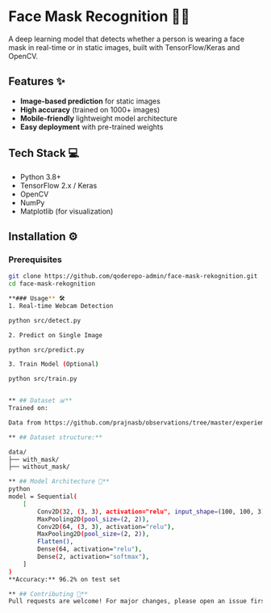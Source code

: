 # Face Mask Recognition 🚀😷

A deep learning model that detects whether a person is wearing a face mask in real-time or in static images, built with TensorFlow/Keras and OpenCV.

## Features ✨
- **Image-based prediction** for static images
- **High accuracy** (trained on 1000+ images)
- **Mobile-friendly** lightweight model architecture
- **Easy deployment** with pre-trained weights

## Tech Stack 💻
- Python 3.8+
- TensorFlow 2.x / Keras
- OpenCV
- NumPy
- Matplotlib (for visualization)

## Installation ⚙️

### Prerequisites
```bash
git clone https://github.com/qoderepo-admin/face-mask-rekognition.git
cd face-mask-rekognition

**### Usage** 🛠️
1. Real-time Webcam Detection

python src/detect.py

2. Predict on Single Image

python src/predict.py

3. Train Model (Optional)

python src/train.py


** ## Dataset 📊**
Trained on:

Data from https://github.com/prajnasb/observations/tree/master/experiements/data

** ## Dataset structure:**

data/
├── with_mask/
├── without_mask/

** ## Model Architecture 🧠**
python
model = Sequential(
    [
        Conv2D(32, (3, 3), activation="relu", input_shape=(100, 100, 3)),
        MaxPooling2D(pool_size=(2, 2)),
        Conv2D(64, (3, 3), activation="relu"),
        MaxPooling2D(pool_size=(2, 2)),
        Flatten(),
        Dense(64, activation="relu"),
        Dense(2, activation="softmax"),
    ]
)
**Accuracy:** 96.2% on test set

** ## Contributing 🤝**
Pull requests are welcome! For major changes, please open an issue first.


